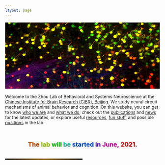 ```yaml
---
layout: page
---
```


<p align="center">
  <a href="/cover_image/">
    <img width="800" src="/assets/max_colored_dry_brush.png">
  </a>
</p>
  
Welcome to the Zhou Lab of Behavioral and Systems Neuroscience at the [Chinese Institute for Brain Research (CIBR), Beijing](http://cibr.ac.cn/#/). We study neural circuit mechanisms of animal behavior and cognition. On this website, you can get to know [who we are](People.md) and [what we do](Research.md), check out the [publications](Publications.md) and [news](News.md) for the latest updates, or explore useful [resources](Resources.md), [fun stuff](Fun.md), and possible [positions](Join.md) in the lab.

<!--
<p style="color:gray; font-family:Arial; display:inline-block; font-weight:bold; font-size: 20px;text-shadow: #A3A3A3 1px 1px 0px">
The lab will be started in June, 2021.
</p> -->

<br>

<div style="text-align: center">
	<p style="text-align: center; display:inline-block; font-weight:bold; font-size: 20px;text-shadow: #A3A3A3 1px 1px 1px">	
		<span style="color:#c24e00">The</span><span style="color: transparent;text-shadow: none;">&nbsp;</span><span style="color:#9bc200">lab</span><span style="color: transparent;text-shadow: none;">&nbsp;</span><span style="color:#00c200">will</span><span style="color: transparent;text-shadow: none;">&nbsp;</span><span style="color:#00c29b">be</span><span style="color: transparent;text-shadow: none;">&nbsp;</span><span style="color:#004ec2">started</span><span style="color: transparent;text-shadow: none;">&nbsp;</span><span style="color:#4e00c2">in</span><span style="color: transparent;text-shadow: none;">&nbsp;</span><span style="color:#c2009b">June,</span><span style="color: transparent;text-shadow: none;">&nbsp;</span><span style="color:#c20000">2021.</span>
	</p>
</div>

<hr style="width:50%; text-align:center; height:5px; border:0; background-image: linear-gradient(to right, rgba(0, 0, 0, 0), rgba(255, 165, 0, 0.5), rgba(0, 0, 0, 0))">
	
<!--
<img align="left" width="40" style="margin-right:20px" src="/assets/hiring_icon.png" />
北京脑中心周景峰实验室<br>
[招聘实验室管理员、技术员和博士后](hiring.md)
<br clear="left" />
-->
